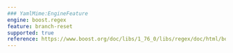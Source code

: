 ```yaml
---
### YamlMime:EngineFeature
engine: boost.regex
feature: branch-reset
supported: true
reference: https://www.boost.org/doc/libs/1_76_0/libs/regex/doc/html/boost_regex/syntax/perl_syntax.html#boost_regex.syntax.perl_syntax.branch_reset
---
```

